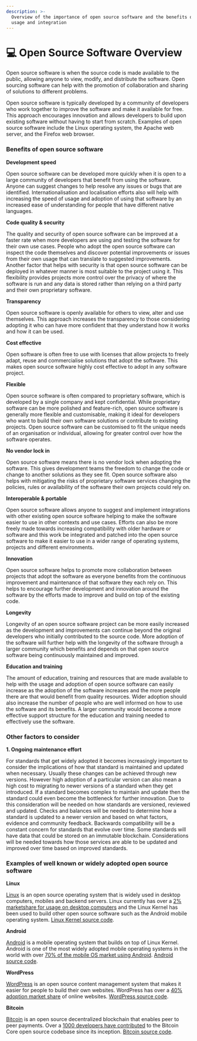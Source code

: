 ```yaml
---
description: >-
  Overview of the importance of open source software and the benefits of its
  usage and integration
---
```


# 💻 Open Source Software Overview

Open source software is when the source code is made available to the public, allowing anyone to view, modify, and distribute the software. Open sourcing software can help with the promotion of collaboration and sharing of solutions to different problems.

Open source software is typically developed by a community of developers who work together to improve the software and make it available for free. This approach encourages innovation and allows developers to build upon existing software without having to start from scratch. Examples of open source software include the Linux operating system, the Apache web server, and the Firefox web browser.



### **Benefits of open source software**



**Development speed**

Open source software can be developed more quickly when it is open to a large community of developers that benefit from using the software. Anyone can suggest changes to help resolve any issues or bugs that are identified. Internationalisation and localisation efforts also will help with increasing the speed of usage and adoption of using that software by an increased ease of understanding for people that have different native languages.



**Code quality & security**

The quality and security of open source software can be improved at a faster rate when more developers are using and testing the software for their own use cases. People who adopt the open source software can inspect the code themselves and discover potential improvements or issues from their own usage that can translate to suggested improvements. Another factor that helps with security is that open source software can be deployed in whatever manner is most suitable to the project using it. This flexibility provides projects more control over the privacy of where the software is run and any data is stored rather than relying on a third party and their own proprietary software.



**Transparency**

Open source software is openly available for others to view, alter and use themselves. This approach increases the transparency to those considering adopting it who can have more confident that they understand how it works and how it can be used.



**Cost effective**

Open software is often free to use with licenses that allow projects to freely adapt, reuse and commercialise solutions that adopt the software. This makes open source software highly cost effective to adopt in any software project.



**Flexible**

Open source software is often compared to proprietary software, which is developed by a single company and kept confidential. While proprietary software can be more polished and feature-rich, open source software is generally more flexible and customisable, making it ideal for developers who want to build their own software solutions or contribute to existing projects. Open source software can be customised to fit the unique needs of an organisation or individual, allowing for greater control over how the software operates.



**No vendor lock in**

Open source software means there is no vendor lock when adopting the software. This gives development teams the freedom to change the code or change to another solutions as they see fit. Open source software also helps with mitigating the risks of proprietary software services changing the policies, rules or availability of the software their own projects could rely on.



**Interoperable & portable**

Open source software allows anyone to suggest and implement integrations with other existing open source software helping to make the software easier to use in other contexts and use cases. Efforts can also be more freely made towards increasing compatibility with older hardware or software and this work be integrated and patched into the open source software to make it easier to use in a wider range of operating systems, projects and different environments.



**Innovation**

Open source software helps to promote more collaboration between projects that adopt the software as everyone benefits from the continuous improvement and maintenance of that software they each rely on. This helps to encourage further development and innovation around the software by the efforts made to improve and build on top of the existing code.



**Longevity**

Longevity of an open source software project can be more easily increased as the development and improvements can continue beyond the original developers who initially contributed to the source code. More adoption of the software will further help with the longevity of the software through a larger community which benefits and depends on that open source software being continuously maintained and improved.



**Education and training**

The amount of education, training and resources that are made available to help with the usage and adoption of open source software can easily increase as the adoption of the software increases and the more people there are that would benefit from quality resources. Wider adoption should also increase the number of people who are well informed on how to use the software and its benefits. A larger community would become a more effective support structure for the education and training needed to effectively use the software.



### **Other factors to consider**



**1. Ongoing maintenance effort**

For standards that get widely adopted it becomes increasingly important to consider the implications of how that standard is maintained and updated when necessary. Usually these changes can be achieved through new versions. However high adoption of a particular version can also mean a high cost to migrating to newer versions of a standard when they get introduced. If a standard becomes complex to maintain and update then the standard could even become the bottleneck for further innovation. Due to this consideration will be needed on how standards are versioned, reviewed and updated. Checks and balances will be needed to determine how a standard is updated to a newer version and based on what factors, evidence and community feedback. Backwards compatibility will be a constant concern for standards that evolve over time. Some standards will have data that could be stored on an immutable blockchain. Considerations will be needed towards how those services are able to be updated and improved over time based on improved standards.



### Examples of **well known or widely adopted open source software**



**Linux**

[Linux](https://en.wikipedia.org/wiki/Linux) is an open source operating system that is widely used in desktop computers, mobiles and backend servers. Linux currently has over a [2% marketshare for usage on desktop computers](https://gs.statcounter.com/os-market-share/desktop/worldwide) and the Linux Kernel has been used to build other open source software such as the Android mobile operating system. [Linux Kernel source code](https://www.kernel.org/).



**Android**

[Android](https://www.android.com/) is a mobile operating system that builds on top of Linux Kernel. Android is one of the most widely adopted mobile operating systems in the world with over [70% of the mobile OS market using Android](https://gs.statcounter.com/os-market-share/mobile/worldwide). [Android source code](https://source.android.com/).



**WordPress**

[WordPress](https://wordpress.org/) is an open source content management system that makes it easier for people to build their own websites. WordPress has over a [40% adoption market share](https://w3techs.com/technologies/overview/content\_management) of online websites. [WordPress source code](https://wordpress.org/download/).



**Bitcoin**

[Bitcoin](https://bitcoin.org) is an open source decentralized blockchain that enables peer to peer payments. Over a [1000 developers have contributed](https://assets-global.website-files.com/614e11536f66309636c98688/63208342664438223226c3de\_NYDIG%20-%20Developers%20of%20Bitcoin%202022.pdf) to the Bitcoin Core open source codebase since its inception. [Bitcoin source code](https://github.com/bitcoin/bitcoin).
